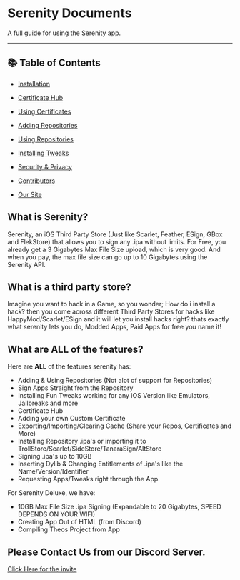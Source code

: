 # Serenity Documents

A full guide for using the Serenity app.

---

## 📚 Table of Contents

- [Installation](docs/installation.md)
- [Certificate Hub](docs/certificate-hub.md)
- [Using Certificates](docs/using-certificates.md)
- [Adding Repositories](docs/adding-repositories.md)
- [Using Repositories](docs/using-repositories.md)
- [Installing Tweaks](docs/installing-tweaks.md)
- [Security & Privacy](docs/security.md)
- [Contributors](docs/contributors.md)

- [Our Site](https://serenityios.com/)


## What is Serenity?

Serenity, an iOS Third Party Store (Just like Scarlet, Feather, ESign, GBox and FlekStore) that allows you to sign any .ipa without limits.
For Free, you already get a 3 Gigabytes Max File Size upload, which is very good. And when you pay, the max file size can go up to 10 Gigabytes using the Serenity API.

## What is a third party store?
Imagine you want to hack in a Game, so you wonder; How do i install a hack? then you come across different Third Party Stores for hacks like HappyMod/Scarlet/ESign and it will let you install hacks right? thats exactly what serenity lets you do, Modded Apps, Paid Apps for free you name it!

## What are ALL of the features?

Here are **ALL** of the features serenity has:

- Adding & Using Repositories (Not alot of support for Repositories)
- Sign Apps Straight from the Repository
- Installing Fun Tweaks working for any iOS Version like Emulators, Jailbreaks and more
- Certificate Hub
- Adding your own Custom Certificate
- Exporting/Importing/Clearing Cache (Share your Repos, Certificates and More)
- Installing Repository .ipa's or importing it to TrollStore/Scarlet/SideStore/TanaraSign/AltStore
- Signing .ipa's up to 10GB
- Inserting Dylib & Changing Entitlements of .ipa's like the Name/Version/Identifier
- Requesting Apps/Tweaks right through the App.


For Serenity Deluxe, we have:

- 10GB Max File Size .ipa Signing (Expandable to 20 Gigabytes, SPEED DEPENDS ON YOUR WIFI)
- Creating App Out of HTML (from Discord)
- Compiling Theos Project from App


## Please Contact Us from our Discord Server.
[Click Here for the invite](https://discord.gg/invite/uEuHHcFs9J)


